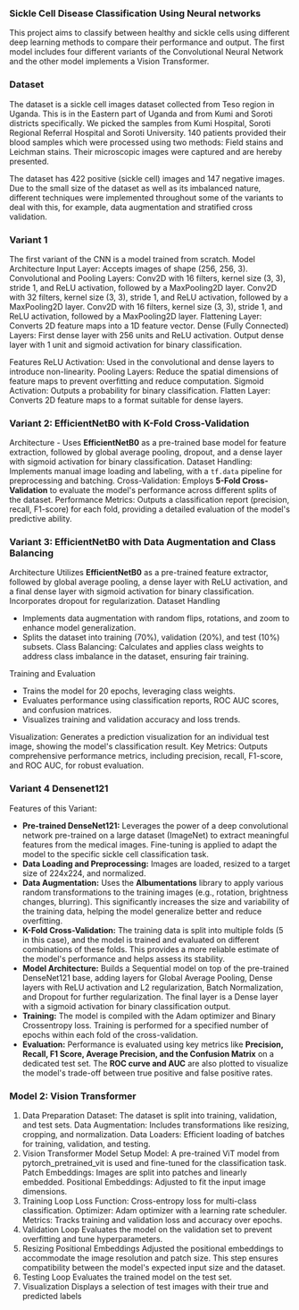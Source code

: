 ### Sickle Cell Disease Classification Using Neural networks
This project aims to classify between healthy and sickle cells using different deep learning methods to compare their performance and output.
The first model includes four different variants of the Convolutional Neural Network and the other model implements a Vision Transformer.

### Dataset

The dataset is a sickle cell images dataset collected from Teso region in Uganda. This is in the Eastern part of Uganda and from Kumi and Soroti districts specifically. We picked the samples from Kumi Hospital, Soroti Regional Referral Hospital and Soroti University. 140 patients provided their blood samples which were processed using two methods: Field stains and Leichman stains. Their microscopic images were captured and are hereby presented.

The dataset has 422 positive (sickle cell) images and 147 negative images.
Due to the small size of the dataset as well as its imbalanced nature, different techniques were implemented throughout some of the variants to deal with this, for example, data augmentation and stratified cross validation.

### Variant 1

The first variant of the CNN is a model trained from scratch.
Model Architecture
Input Layer: Accepts images of shape (256, 256, 3).
Convolutional and Pooling Layers:
Conv2D with 16 filters, kernel size (3, 3), stride 1, and ReLU activation, followed by a MaxPooling2D layer.
Conv2D with 32 filters, kernel size (3, 3), stride 1, and ReLU activation, followed by a MaxPooling2D layer.
Conv2D with 16 filters, kernel size (3, 3), stride 1, and ReLU activation, followed by a MaxPooling2D layer.
Flattening Layer: Converts 2D feature maps into a 1D feature vector.
Dense (Fully Connected) Layers:
First dense layer with 256 units and ReLU activation.
Output dense layer with 1 unit and sigmoid activation for binary classification.

Features
ReLU Activation: Used in the convolutional and dense layers to introduce non-linearity.
Pooling Layers: Reduce the spatial dimensions of feature maps to prevent overfitting and reduce computation.
Sigmoid Activation: Outputs a probability for binary classification.
Flatten Layer: Converts 2D feature maps to a format suitable for dense layers.

### Variant 2: EfficientNetB0 with K-Fold Cross-Validation

Architecture - Uses **EfficientNetB0** as a pre-trained base model for feature extraction, followed by global average pooling, dropout, and a dense layer with sigmoid activation for binary classification.
Dataset Handling: Implements manual image loading and labeling, with a `tf.data` pipeline for preprocessing and batching.
Cross-Validation: Employs **5-Fold Cross-Validation** to evaluate the model's performance across different splits of the dataset.
Performance Metrics: Outputs a classification report (precision, recall, F1-score) for each fold, providing a detailed evaluation of the model's predictive ability.

### Variant 3: EfficientNetB0 with Data Augmentation and Class Balancing

Architecture
Utilizes **EfficientNetB0** as a pre-trained feature extractor, followed by global average pooling, a dense layer with ReLU activation, and a final dense layer with sigmoid activation for binary classification. Incorporates dropout for regularization.
Dataset Handling
  * Implements data augmentation with random flips, rotations, and zoom to enhance model generalization.
  * Splits the dataset into training (70%), validation (20%), and test (10%) subsets.
Class Balancing: Calculates and applies class weights to address class imbalance in the dataset, ensuring fair training.

Training and Evaluation
  * Trains the model for 20 epochs, leveraging class weights.
  * Evaluates performance using classification reports, ROC AUC scores, and confusion matrices.
  * Visualizes training and validation accuracy and loss trends.

Visualization:
Generates a prediction visualization for an individual test image, showing the model's classification result.
Key Metrics: Outputs comprehensive performance metrics, including precision, recall, F1-score, and ROC AUC, for robust evaluation.

### Variant 4 Densenet121
Features of this Variant:
- **Pre-trained DenseNet121:** Leverages the power of a deep convolutional network pre-trained on a large dataset (ImageNet) to extract meaningful features from the medical images. Fine-tuning is applied to adapt the model to the specific sickle cell classification task.
- **Data Loading and Preprocessing:** Images are loaded, resized to a target size of 224x224, and normalized.
- **Data Augmentation:** Uses the **Albumentations** library to apply various random transformations to the training images (e.g., rotation, brightness changes, blurring). This significantly increases the size and variability of the training data, helping the model generalize better and reduce overfitting.
- **K-Fold Cross-Validation:** The training data is split into multiple folds (5 in this case), and the model is trained and evaluated on different combinations of these folds. This provides a more reliable estimate of the model's performance and helps assess its stability.
- **Model Architecture:** Builds a Sequential model on top of the pre-trained DenseNet121 base, adding layers for Global Average Pooling, Dense layers with ReLU activation and L2 regularization, Batch Normalization, and Dropout for further regularization. The final layer is a Dense layer with a sigmoid activation for binary classification output.
- **Training:** The model is compiled with the Adam optimizer and Binary Crossentropy loss. Training is performed for a specified number of epochs within each fold of the cross-validation.
- **Evaluation:** Performance is evaluated using key metrics like **Precision, Recall, F1 Score, Average Precision, and the Confusion Matrix** on a dedicated test set. The **ROC curve and AUC** are also plotted to visualize the model's trade-off between true positive and false positive rates.
  
### Model 2: Vision Transformer
1. Data Preparation
Dataset: The dataset is split into training, validation, and test sets.
Data Augmentation: Includes transformations like resizing, cropping, and normalization.
Data Loaders: Efficient loading of batches for training, validation, and testing.
2. Vision Transformer Model Setup
Model: A pre-trained ViT model from pytorch_pretrained_vit is used and fine-tuned for the classification task.
Patch Embeddings: Images are split into patches and linearly embedded.
Positional Embeddings: Adjusted to fit the input image dimensions.
3. Training Loop
Loss Function: Cross-entropy loss for multi-class classification.
Optimizer: Adam optimizer with a learning rate scheduler.
Metrics: Tracks training and validation loss and accuracy over epochs.
4. Validation Loop
Evaluates the model on the validation set to prevent overfitting and tune hyperparameters.
5. Resizing Positional Embeddings
Adjusted the positional embeddings to accommodate the image resolution and patch size.
This step ensures compatibility between the model's expected input size and the dataset.
6. Testing Loop
Evaluates the trained model on the test set.
7. Visualization
Displays a selection of test images with their true and predicted labels
